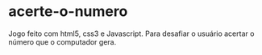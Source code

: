 # acerte-o-numero
Jogo feito com html5, css3 e Javascript. 
Para desafiar o usuário acertar o número que o computador gera.
